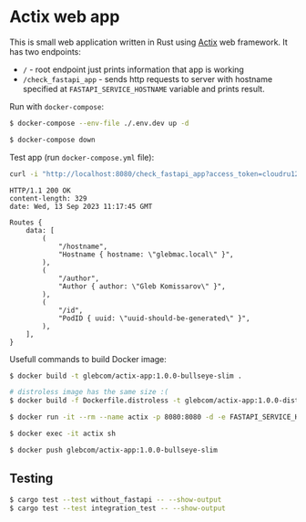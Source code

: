 # Actix web app

This is small web application written in Rust using [Actix](https://actix.rs) web framework. It has two endpoints:

- `/` - root endpoint just prints information that app is working
- `/check_fastapi_app` - sends http requests to server with hostname specified at `FASTAPI_SERVICE_HOSTNAME` variable and prints result.

Run with `docker-compose`:

```bash
$ docker-compose --env-file ./.env.dev up -d

$ docker-compose down
```

Test app (run `docker-compose.yml` file):

```bash
curl -i "http://localhost:8080/check_fastapi_app?access_token=cloudru125"
```

```
HTTP/1.1 200 OK
content-length: 329
date: Wed, 13 Sep 2023 11:17:45 GMT

Routes {
    data: [
        (
            "/hostname",
            "Hostname { hostname: \"glebmac.local\" }",
        ),
        (
            "/author",
            "Author { author: \"Gleb Komissarov\" }",
        ),
        (
            "/id",
            "PodID { uuid: \"uuid-should-be-generated\" }",
        ),
    ],
}
```

Usefull commands to build Docker image:

```bash
$ docker build -t glebcom/actix-app:1.0.0-bullseye-slim .

# distroless image has the same size :(
$ docker build -f Dockerfile.distroless -t glebcom/actix-app:1.0.0-distroless .

$ docker run -it --rm --name actix -p 8080:8080 -d -e FASTAPI_SERVICE_HOSTNAME="http://localhost:8000" glebcom/actix-app:1.0.0-bullseye-slim

$ docker exec -it actix sh

$ docker push glebcom/actix-app:1.0.0-bullseye-slim
```

## Testing

```bash
$ cargo test --test without_fastapi -- --show-output
$ cargo test --test integration_test -- --show-output
```
